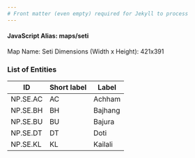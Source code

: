 ```yaml
---
# Front matter (even empty) required for Jekyll to process
---
```


#### JavaScript Alias: maps/seti

Map Name: Seti
Dimensions (Width x Height): 421x391






### List of Entities

ID | Short label | Label
---|---|---|
NP.SE.AC|AC|Achham
NP.SE.BH|BH|Bajhang
NP.SE.BU|BU|Bajura
NP.SE.DT|DT|Doti
NP.SE.KL|KL|Kailali